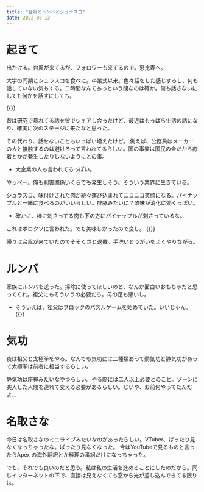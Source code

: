 ```yaml
---
title: "台風とルンバとシュラスコ"
date: 2022-08-13
---
```


# 起きて
出かける。台風が来てるが、フォロワーも来てるので。恵比寿へ。

大学の同期とシュラスコを食べに。卒業式以来。色々話をした感じするし、何も話していない気もする。二時間なんてあっという間なのは確か。何も話さないにしても何かを話すにしても。

{{<tweet user="dango_bot" id="1558338704514506752">}}

昔は研究で暴れてる話を皆でシェアし合ったけど、最近はもっぱら生活の話になり、確実に次のステージに来たなと思った。

その代わり、話せないこともいっぱい増えたけど。
例えば、公務員はメーカーの人と接触するのは避けろって言われてるらしい。国の事業は国民の金だから癒着とかが発生したりしないようにとの事。
- 大企業の人も言われてるっぽい。

やっべー。俺も利害関係いくらでも発生しそう。そういう業界に生きている。

シュラスコ、味付けされた肉が続々運び込まれてニコニコ笑顔になる。パイナップルと一緒に食べるのがいいらしい。酢豚みたいに？酸味が消化に効くっぽい。
- 確かに、棒に刺さってる肉も下の方にパイナップルが刺さっているな。

これはボロクソに言われた。でも美味しかったので良し。
{{<tweet user="dango_bot" id="1558374672390950912">}}

帰りは台風が来ていたのでそそくさと退散。手洗いとうがいをよくやりながら。

# ルンバ
家族にルンバを送った。掃除に使ってほしいのと、なんか面白いおもちゃだと思ってくれ。祖父にもそういうの必要だろ。母の足も悪いし。
- そういえば、祖父はブロックのパズルゲームを始めていた。いいじゃん。
{{<tweet user="dango_bot" id="1558371061447593984">}}
# 気功
夜は祖父と太極拳をやる。なんでも気功には二種類あって動気功と静気功があって太極拳は前者に相当するらしい。

静気功は座禅みたいなやつらしい。やる際には二人以上必要とのこと。ゾーンに突入した人間を連れて変える必要があるらしい。じいや、お前何やってたんだよ...


# 名取さな
今日は名取さなのミニライブみたいなのがあったらしい。VTuber、ぱったり見なくなっちゃったな。ぱったり見なくなった。
今はYouTubeで見るものと言ったらApex の海外翻訳とか料理の番組だけになっちゃった。

でも、それでも良いのだと思う。私は私の生活を進めることにしたのだから。同じインターネットの下で、直接は見えなくても窓から光が差し込んできてる限りは。